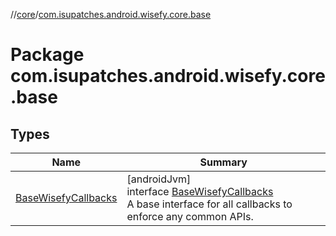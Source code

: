 //[core](../../index.md)/[com.isupatches.android.wisefy.core.base](index.md)

# Package com.isupatches.android.wisefy.core.base

## Types

| Name | Summary |
|---|---|
| [BaseWisefyCallbacks](-base-wisefy-callbacks/index.md) | [androidJvm]<br>interface [BaseWisefyCallbacks](-base-wisefy-callbacks/index.md)<br>A base interface for all callbacks to enforce any common APIs. |
